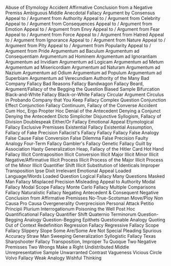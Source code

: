 Abuse of Etymology
Accident
Affirmative Conclusion from a Negative Premiss
Ambiguous Middle
Anecdotal Fallacy
Argument by Consensus
Appeal to / Argument from Authority
Appeal to / Argument from Celebrity
Appeal to / Argument from Consequences
Appeal to / Argument from Emotion
Appeal to / Argument from Envy
Appeal to / Argument from Fear
Appeal to / Argument from Force
Appeal to / Argument from Hatred
Appeal to / Argument from Ignorance
Appeal to / Argument from Nature
Appeal to / Argument from Pity
Appeal to / Argument from Popularity
Appeal to / Argument from Pride
Argumentum ad Baculum
Argumentum ad Consequentiam
Argumentum ad Hominem
Argumentum ad Ignorantiam
Argumentum ad Invidiam
Argumentum ad Logicam
Argumentum ad Metum
Argumentum ad Misericordiam
Argumentum ad Naturam
Argumentum ad Nazium
Argumentum ad Odium
Argumentum ad Populum
Argumentum ad Superbiam
Argumentum ad Verecundiam
Authority of the Many
Bad Company Fallacy
Bad Reasons Fallacy
Bandwagon Fallacy
Beard, Argument/Fallacy of the
Begging the Question
Biased Sample
Bifurcation
Black-and-White Fallacy
Black-or-White Fallacy
Circular Argument
Circulus in Probando
Company that You Keep Fallacy
Complex Question
Conjunction Effect
Conjunction Fallacy
Continuum, Fallacy of the
Converse Accident
Cum Hoc, Ergo Propter Hoc
Denial of the Antecedent
Denying a Conjunct
Denying the Antecedent
Dicto Simpliciter
Disjunctive Syllogism, Fallacy of
Division
Doublespeak
Either/Or Fallacy
Emotional Appeal
Etymological Fallacy
Exclusive Premisses
Existential Fallacy
Existential Assumption, Fallacy of
Fake Precision
Fallacist's Fallacy
Fallacy Fallacy
False Analogy
False Cause
False Conversion
False Dilemma
False Precision
Faulty Analogy
Four-Term Fallacy
Gambler's Fallacy
Genetic Fallacy
Guilt by Association
Hasty Generalization
Heap, Fallacy of the
Hitler Card
Hot Hand Fallacy
Illicit Contraposition
Illicit Conversion
Illicit Major
Illicit Minor
Illicit Negative/Affirmative
Illicit Process
Illicit Process of the Major
Illicit Process of the Minor
Illicit Quantifier Shift
Illicit Substitution of Identicals
Improper Transposition
Ipse Dixit
Irrelevant Emotional Appeal
Loaded Language/Words
Loaded Question
Logical Fallacy
Many Questions
Masked Man Fallacy
Misplaced Precision
Misleading Appeal to Authority
Modal Fallacy
Modal Scope Fallacy
Monte Carlo Fallacy
Multiple Comparisons Fallacy
Naturalistic Fallacy
Negating Antecedent & Consequent
Negative Conclusion from Affirmative Premisses
No-True-Scotsman Move/Ploy
Non Causa Pro Causa
Overgenerality
Overprecision
Personal Attack
Petitio Principii
Plurium Interrogationum
Poisoning the Well
Post Hoc
Quantificational Fallacy
Quantifier Shift
Quaternio Terminorum
Question-Begging Analogy
Question-Begging Epithets
Questionable Analogy
Quoting Out of Context
Redefinition
Regression Fallacy
Regressive Fallacy
Scope Fallacy
Slippery Slope
Some Are/Some Are Not
Special Pleading
Spurious Accuracy
Straw Man
Sweeping Generalization
Syllogistic Fallacy
Texas Sharpshooter Fallacy
Transposition, Improper
Tu Quoque
Two Negative Premisses
Two Wrongs Make a Right
Undistributed Middle
Unrepresentative Sample
Unwarranted Contrast
Vagueness
Vicious Circle
Volvo Fallacy
Weak Analogy
Wishful Thinking
